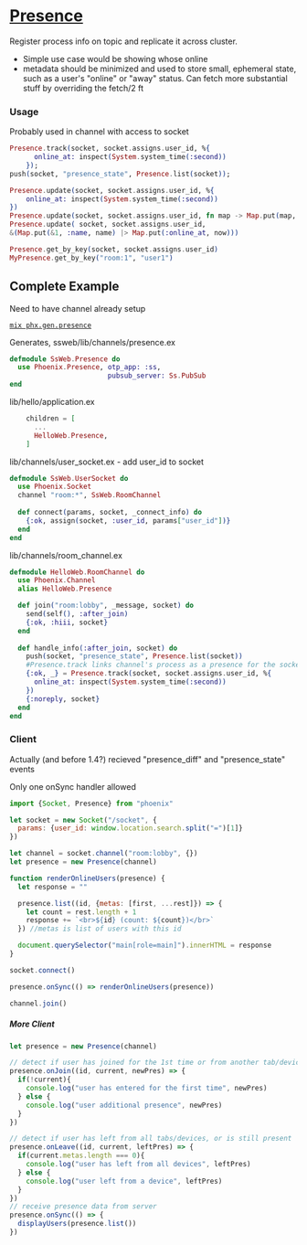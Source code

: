 # [Presence](https://hexdocs.pm/phoenix/Phoenix.Presence.html#c:fetch/2)

Register process info on topic and replicate it across cluster.

- Simple use case would be showing whose online
- metadata should be minimized and used to store small, ephemeral state, such as a user's "online" or "away" status. Can fetch more substantial stuff by overriding the fetch/2 ft

### Usage

Probably used in channel with access to socket

```elixir
Presence.track(socket, socket.assigns.user_id, %{
      online_at: inspect(System.system_time(:second))
    });
push(socket, "presence_state", Presence.list(socket));

Presence.update(socket, socket.assigns.user_id, %{
	online_at: inspect(System.system_time(:second))
})
Presence.update(socket, socket.assigns.user_id, fn map -> Map.put(map, :name, name) end)
Presence.update( socket, socket.assigns.user_id,
&(Map.put(&1, :name, name) |> Map.put(:online_at, now)))

Presence.get_by_key(socket, socket.assigns.user_id)
MyPresence.get_by_key("room:1", "user1")
```

## Complete Example

Need to have channel already setup

 [`mix phx.gen.presence`](https://hexdocs.pm/phoenix/Mix.Tasks.Phx.Gen.Presence.html) 

Generates, ssweb/lib/channels/presence.ex

```elixir
defmodule SsWeb.Presence do
  use Phoenix.Presence, otp_app: :ss,
                        pubsub_server: Ss.PubSub
end
```

lib/hello/application.ex

```elixir
    children = [
      ...
      HelloWeb.Presence,
    ]
```

lib/channels/user_socket.ex - add user_id to socket

```elixir
defmodule SsWeb.UserSocket do
  use Phoenix.Socket
  channel "room:*", SsWeb.RoomChannel
  
  def connect(params, socket, _connect_info) do
    {:ok, assign(socket, :user_id, params["user_id"])}
  end
end
```

lib/channels/room_channel.ex

```elixir
defmodule HelloWeb.RoomChannel do
  use Phoenix.Channel
  alias HelloWeb.Presence

  def join("room:lobby", _message, socket) do
    send(self(), :after_join)
    {:ok, :hiii, socket}
  end
  
  def handle_info(:after_join, socket) do
    push(socket, "presence_state", Presence.list(socket))
    #Presence.track links channel's process as a presence for the socket's userID with map of metadata
    {:ok, _} = Presence.track(socket, socket.assigns.user_id, %{
      online_at: inspect(System.system_time(:second))
    })
    {:noreply, socket}
  end
end
```

### Client

Actually (and before 1.4?) recieved "presence_diff" and "presence_state" events

Only one onSync handler allowed

```js
import {Socket, Presence} from "phoenix"

let socket = new Socket("/socket", {
  params: {user_id: window.location.search.split("=")[1]}
})

let channel = socket.channel("room:lobby", {})
let presence = new Presence(channel)

function renderOnlineUsers(presence) {
  let response = ""

  presence.list((id, {metas: [first, ...rest]}) => {
    let count = rest.length + 1
    response += `<br>${id} (count: ${count})</br>`
  }) //metas is list of users with this id

  document.querySelector("main[role=main]").innerHTML = response
}

socket.connect()

presence.onSync(() => renderOnlineUsers(presence))

channel.join()
```

##### More Client

```js
let presence = new Presence(channel)

// detect if user has joined for the 1st time or from another tab/device
presence.onJoin((id, current, newPres) => {
  if(!current){
    console.log("user has entered for the first time", newPres)
  } else {
    console.log("user additional presence", newPres)
  }
})

// detect if user has left from all tabs/devices, or is still present
presence.onLeave((id, current, leftPres) => {
  if(current.metas.length === 0){
    console.log("user has left from all devices", leftPres)
  } else {
    console.log("user left from a device", leftPres)
  }
})
// receive presence data from server
presence.onSync(() => {
  displayUsers(presence.list())
})
```

